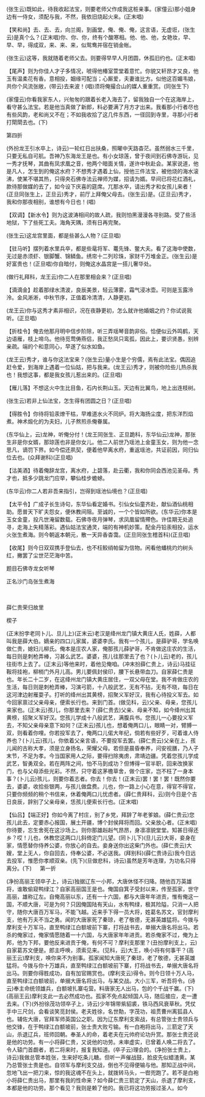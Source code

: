 <!-- { "loadSidebar": true } -->
(张生云)既如此，待我收起法宝，则要老师父作成我这桩亲事。(家僮云)那小姐身边有一侍女，须配与我，不然，我依旧烧起火来。(正末唱)

【笑和尚】去、去、去，向兰阁，到画堂，俺、俺、俺，这言语，无虚诳，(张生云)是真个么？(正末唱)你、你、你，终有个酸寒相。他、他、他，女艳妆，早、早、早，得成双，来、来、来，似鸳鸯并宿在销金帐。

(张生云)这等，我就随着老师父去。则要得早早人月团圆，休孤旧约也。(正末唱)

【尾声】则为你佳人才子多情况，唬得他椿室萱堂着意忙。你貌又轩昂才又良，他玉有温柔花有香。意相投，姻缘可配当；心厮爱，夫妻谁比方。似他这百媚韦娘，共你个风流张敞，(带云)去来波！(唱)须将俺撮合山的媒人重重赏。(同张生下)

(家僮云)你看我家东人，兴匆匆的跟着长老入海去了，留我独自一个在这海岸上，看守甚么法宝。若是他当真做了新郎，料必要满了月方才出来。我看那小行者尽也有些风韵，老和尚又不在；不如我收拾了这几件东西，一径回到寺里，寻那小行者打閛閛去也。(下)

第四折

(外扮龙王引水卒上，诗云)一轮红日出扶桑，照曜中天路杳茫。虽然弱水三千里，只要无私自可航。吾神乃东海龙王是也。有小女琼莲，曾于夜间到石佛寺游玩，见一秀才抚琴，其曲有凤求凰之音，他两个暗面关情，遂许中秋赴会。某家说道，他是凡人，怎生到的俺这水府？不想秀才遇着上仙，授他三件法宝，被他烧的海水滚沸，使某不堪其热，只得央石佛寺法云禅师为媒，招请为婿。早间已将花红酒礼，款待那做媒的去了，如今设下庆喜的筵席。兀那水卒，请出秀才和女孩儿来者！(正旦同张生上，正旦云)秀才，前厅上拜俺父母去。(张生云)是。(正旦云)秀才，我和你那夜相别，谁想有今日也！(唱)

【双调】【新水令】则为这波涛相间的故人疏，我则怕黑漫漫各寻别路。受了些活地狱，下了些死工夫。海角天隅，须有日再完聚。

(张生云)这龙宫里面，都是些甚么人物？(正旦唱)

【驻马听】摆列着水里兵卒，都是些鼋将军、鼍先锋、鳖大夫。看了这海中使数，无过是赤须虾、银脚蟹、锦鳞鱼。绣帘十二列珍珠，家财千万堆金正。(张生云)是好富贵也！(正旦唱)你自暗付，则俺这水晶宫是一搭儿奢华处。

(做行礼拜科，龙王云)你二人在那里相会来？(正旦唱)

【滴滴金】趁着那绿水清波，良辰美景，轻云薄雾，霜气浸冰壶。可则是玉露泠泠。金风淅淅，中秋节序，正值着冷清清，人静更初。

(龙王云)你与这秀才素非相识，况在夜静更初，怎么就许他婚姻之约？你试说我听。(正旦唱)

【折桂令】俺去他那月明中信步阶除，听三弄瑶琴音韵非俗。恰便似云外鸣鹤，天边语雁，枝上啼乌。他待觅莺俦燕侣，我正愁凤只鸾孤，因此上，要识贤愚，别辨亲疏。端的个和意同心，早遂了似水如鱼。

(龙王云)秀才，谁与你这法宝来？(张生云)量小生是个穷儒，焉有此法宝。偶因追赶令爱，到海岸上遇着一位仙姑，把与我来。(龙王云)秀才，则被你险些儿热杀我也！我想这事，都是我女孩儿惹出来的。(正旦唱)

【雁儿落】不想这火中生比目鱼，石内长荆山玉。天边有比翼鸟，地上出连枝树。

(张生云)若非上仙法宝，怎生得有团圆之日？(正旦唱)

【得胜令】你待将铅汞燎干枯，早难道水火不同炉。将大海扬尘度，把东洋烈焰煮。神术煅化的为夫妇，儿子熬煎杀俺眷属。

(东华仙上，云)龙神，听俺分付！(龙王同张生、正旦跪科，东华仙云)龙神，那张生非是你女婿，那琼莲也非是你女儿。他二人前世乃瑶池上金童玉女，则为他一念思凡，谪罚下界。如今偿还夙契，便着他早离水府，重返瑶池，共证前因，同归仙位去也。(众拜谢科)(正旦唱)

【沽美酒】待着俺辞龙宫，离水府，上碧落，赴云衢，我和你同会西池见圣母。秀才也，抵多少跳龙门应举，攀仙桂步蟾蜍。

(东华云)你二人若非吾来指引，岂得到瑶池仙境也？(正旦唱)

【太平令】广成子长生诗句，东华仙看定婚书。引仙女仙童齐赴，献仙酒仙桃相助。愿普天下旷夫怨女，便休教间阻。至诚的，一个个皆如所欲。(东华云)你本是玉女金童，投凡世淹留数载。石佛寺夜月弹琴，求凤凰留情殢色。许佳期无处追寻，走海上失精落彩。遇仙姑法宝通灵，端的有神机妙策。配金丹铅汞相投，运水火张生煮海。则今朝返本朝元，散一天异香杳霭。(正旦同张生稽首科)(正旦唱)

【收尾】则今日双双携手登仙去，也不枉鲛绡帕留为信物。闲看他蟠桃灼灼树头红，撇罢了尘世茫茫海中苦。

题目石佛寺龙女听琴

正名沙门岛张生煮海

　
　

薛仁贵荣归故里

楔子

(正末扮孛老同卜儿、旦儿上)(正末云)老汉是绛州龙门镇大黄庄人氏，姓薛，人都叫我是薛大伯。嫡亲的四口儿家属，婆婆李氏。我有一个孩儿，是薛驴哥，学名唤做仁贵，媳妇儿柳氏。俺本是庄农人家，俺那孩儿薛驴哥，不肯做这庄农的生活，每日则是刺枪弄棒，习甚么武艺。婆婆，孩儿往那里去了也？(卜儿云)老的，孩儿往街市上去了。(正末云)等他来时，着他见俺咱。(冲末扮薛仁贵上，诗云)马挂征鞍将挂袍，柳梢门外月儿高。男儿要佩封侯印，腰下长悬带血刀。自家薛仁贵是也。年长二十二岁，在这绛州龙门镇大黄庄居住，一双父母在堂。我不肯做庄农的生活，每日则是刺枪弄棒，习演弓箭，十八般武艺，无有不拈，无有不晓，每日在这河津边射雁耍子。打听的绛州出其黄榜，招聚义军好汉，我有心待投义军去。如今回家禀过父亲母亲，便索长行也。来到门首。(做见科，云)父亲、母亲，您孩儿来家也。(正未云)孩儿，你那里去来？(薛仁贵去)父亲、母亲不知，如今绛州出其黄榜，招聚义军好汉。您孩儿学成十八般武艺，满腹兵书。您孩儿一心要投义军去，不知父亲母亲意下如何？(正末云)孩儿也，想着俺两口儿，眼睛一对，臂膊一双，则看着你哩。你若投军去了，俺两口儿偌大年纪，倘若有些好歹，可着谁人侍养也？(卜儿云)孩儿，你依着父亲言语，不要投军去罢。(薛仁贵云)父亲在上，孩儿闻的古称大孝，须是立身扬名，荣耀父母。若但是晨昏奉养，问安视膳，乃人子末节，不足为孝。今当国家用人之际，要得扫除夷虏，肃靖边疆。凭着您孩儿学成武艺，智勇双全。若在两阵之间，怕不马到成功？但博得一官半职，回来改换家门，也与父母添些光彩。不然，只守着这茅檐草舍，做个庄家，岂不枉了一身本事？(卜儿云)孩儿，则要你着志者。你去！你去！(正末云)罢！罢！罢！既然你要去，婆婆，收拾些银两，与孩儿做盘费。儿也，你一路上小心在意，得官不得官，只要你频频的稍个书信来，休着俺两口儿忧虑者。(薛仁贵拜科，云)则今日是个吉日良辰，辞别了父亲母亲，恁孩儿便索长行也。(正末唱)

【仙吕】【端正好】你如今离了村庄，别了乡党，拜辞了年老爹娘。(薛仁贵云)您孩儿此去，定要赤心报国，展土开疆，博个封侯拜将而回。父亲放心者。(正末唱)你待要，忘生舍死在这沙场上。则你那雄赳赳气昂昂，身凛凛貌堂堂。知甚日得还乡？哎！儿也，休教您这两口儿斜倚定门儿望。(同卜儿下)(旦儿云)大哥，妾身在家，情愿替你侍养公婆，你放心的自去。妾身送你出这柴门外也。(薛仁贵云)大嫂，堂上无人，你自回去，侍奉公婆，不必送我。(拜别科)(薛仁贵诗云)我今日远去投军，惟愿你孝顺双亲。(先下)(旦做悲科，诗云)虽然是芳年连理，为功名只得离分。(下)
　
第一折

(净扮高丽王领卒子上，诗云)独据辽东一小邦，大唐休怪不归降。随他百万英雄将，谁敢偷窥鸭绿江？自家高丽国王是也。俺国自箕子受封以来，传至孤家，世守高丽，雄称辽左。自俺高丽以东，还有一十六国，都与大唐年年进贡，惟有俺这一国，不顺大唐，可是为何？只因俺国陆有天山，水有鸭绿，极其险隘，只消一人把守，随你大唐百万军马，不能飞越。近来手下得一员大将，姓葛名苏文，官封摩利支，他有万夫不当之勇。闻的大唐家死了秦琼，老了敬德，无甚英雄猛将。今拨与摩利支十万军马，直至鸭绿江白额坡前下寨，打将战书去，单搦大唐名将出马。若杀的俺家过，俺家情愿随着一十六国，与大唐家年年进贡。若杀俺家不过，俺为上邦，他为下邦，要他反来进贡于俺，有何不可？摩利支那里？(丑扮摩利支上，云)自家葛苏文便是。郎主呼唤，须索见来。(见科，云)大王，唤小将有何事干？(高丽王云)摩利支，唤你来不为别事。孤家闻知大唐死了秦琼，老了敬德，无甚英雄猛将。今拨与你十万雄兵，直至鸭绿江白额坡前下寨，打将战书去，单搦大唐名将出马。则要你得胜成功，自有加官赐赏也。(摩利支云)得令。则今日领十万人马，直至鸭绿江白额坡前，单搦大唐名将出马，与某交战。大小三军，听吾将令。(诗云)奉主命统领雄兵，白额坡扎寨屯营。料唐家无人出马，包的个千战千赢。(下)(高丽王云)摩利支此一去必然成功也。孤家不免点起倾国人马，随后接应，走一遭去来。(下)(外扮徐茂功领卒子上，诗云)少年锦带紫貂裘，铁马西风衰草秋。凭仗手中三尺剑，会看谈笑觅封侯。老夫姓徐，名世勣，字茂功，祖贯曹州离狐县人也。辅佐大唐，官拜军师英国公之职。因为辽东摩利支索战，有总管张士贵领兵与他交锋，在于鸭绿江白额坡前，张士贵大败亏输。有一白袍将出马，三箭定了天山，杀退辽兵，班师回朝。奉圣人的命，着老夫在元帅府论功升赏。那张士贵还说是他的功劳。有一小将薛仁贵，又说他的功劳。未审虚实，已曾着人唤二将去了。令人辕门首觑者，若二将来时，报复我知道。(卒子云)理会的。(净扮张士贵上，诗云)我做总管本姓张，生来好吃条儿糖。但听一声催战鼓，脸皮先似蜡渣黄。某乃总管张士贵是也。自领军与摩利支交战，倒也不见得便输与他。那知正战中间，忽地飞出一把刀来，惊的我这魂不在头上，就拨转马头，一辔兜跑了。若不是白袍小将薛仁贵出马，那里有我的性命来？如今薛仁贵三箭定了天山，杀退了摩利支，本都是他的功劳。那个看见？我则是赖了他的。我已将这功劳报过圣人。如今
